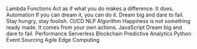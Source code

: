 Lambda Functions Act as if what you do makes a difference. It does. Automation If you can dream it, you can do it. Dream big and dare to fail. Stay hungry, stay foolish. CI/CD NLP Algorithm Happiness is not something ready made. It comes from your own actions.
JavaScript Dream big and dare to fail. Performance Serverless Blockchain Predictive Analytics Python Event Sourcing Agile Edge Computing
